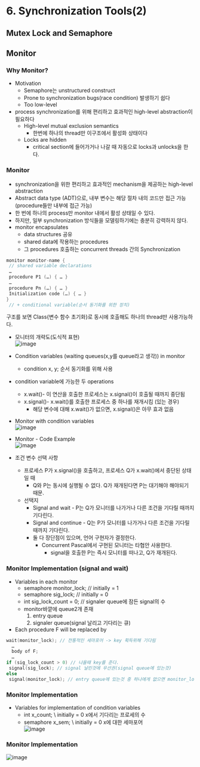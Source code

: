 # 6. Synchronization Tools(2)
## Mutex Lock and Semaphore

## Monitor
### Why Monitor?
- Motivation
  - Semaphore는 unstructured construct
  - Prone to synchronization bugs(race condition) 발생하기 쉽다
  - Too low-level
- process synchronization를 위해 편리하고 효과적인 high-level abstraction이 필요하다
  - High-level mutual exclusion semantics
    - 한번에 하나의 thread만 이구조에서 활성화 상태이다
  - Locks are hidden
    - critical section에 들어가거나 나갈 때 자동으로 locks과 unlocks을 한다.
   
### Monitor
- synchronization을 위한 편리하고 효과적인 mechanism을 제공하는 high-level abstraction
- Abstract data type (ADT)으로, 내부 변수는 해당 절차 내의 코드만 접근 가능(procedure들만 내부에 접근 가능)
- 한 번에 하나의 process만 monitor 내에서 활성 상태일 수 있다.
- 하지만, 일부 synchronization 방식들을 모델링하기에는 충분히 강력하지 않다.
- monitor encapsulates
  - data structures 공유
  - shared data에 작용하는 procedures
  - 그 procedures 호출하는 concurrent threads 간의 Synchronization
```C
monitor monitor-name {
 // shared variable declarations
 …
 procedure P1 (…) { … }
 …
 procedure Pn (…) { … }
 Initialization code (…) { … }
}
 // + conditional variable(순서 동기화를 위한 장치)
```
구조를 보면 Class{변수 함수 초기화}로 동시에 호출해도 하나의 thread만 사용가능하다.
- 모니터의 개략도(도식적 표현) <br>
![image](https://github.com/user-attachments/assets/c275b4c0-0168-4f93-bc9b-ae427781d23d)
- Condition variables (waiting queues(x,y를 queue라고 생각)) in monitor
  - condition x, y; 순서 동기화를 위해 사용
- condition variable에 가능한 두 operations
  - x.wait()- 이 연산을 호출한 프로세스는 x.signal()이 호출될 때까지 중단됨
  - x.signal()- x.wait()를 호출한 프로세스 중 하나를 재개시킴 (있는 경우)
    - 해당 변수에 대해 x.wait()가 없으면, x.signal()은 아무 효과 없음
- Monitor with condition variables <br>
![image](https://github.com/user-attachments/assets/32dc9116-d031-4478-9da5-69193eb2ea80)
- Monitor - Code Example<br>
![image](https://github.com/user-attachments/assets/f5556b10-f1bf-4257-bec4-f4d797c0ba8d)

- 조건 변수 선택 사항
  - 프로세스 P가 x.signal()을 호출하고, 프로세스 Q가 x.wait()에서 중단된 상태일 때
    - Q와 P는 동시에 실행될 수 없다. Q가 재개된다면 P는 대기해야 해야되기 때문.
  - 선택지
    - Signal and wait - P는 Q가 모니터를 나가거나 다른 조건을 기다릴 때까지 기다린다.
    - Signal and continue - Q는 P가 모니터를 나가거나 다른 조건을 기다릴 때까지 기다린다.
    - 둘 다 장단점이 있으며, 언어 구현자가 결정한다.
      - Concurrent Pascal에서 구현된 모니터는 타협안 사용한다.
        - signal을 호출한 P는 즉시 모니터를 떠나고, Q가 재개된다.
  
### Monitor Implementation (signal and wait)
- Variables in each monitor
  - semaphore monitor_lock; // initially = 1
  - semaphore sig_lock;  // initially = 0
  - int sig_lock_count = 0; // signaler queue에 잠든 signal의 수
  - monitor바깥에 queue2개 존재
    1. entry queue
    2. signaler queue(signal 날리고 기다리는 큐)
- Each procedure F will be replaced by
```C
wait(monitor_lock); // 전통적인 세마포어 -> key 획득위해 기다림
  …
  body of F;
  …
if (sig_lock_count > 0) // 나올때 key를 준다.
 signal(sig_lock); // signal 날린것에 우선권(signal queue에 있는것)
else
 signal(monitor_lock); // entry queue에 있는것 중 하나에게 없으면 monitor_lock 1증가 
```

### Monitor Implementation
- Variables for implementation of condition variables
  - int x_count; \\ initially = 0  x에서 기다리는 프로세의 수
  - semaphore x_sem; \\ initially = 0  x에 대한 세마포어<br>
![image](https://github.com/user-attachments/assets/ed9ff3cf-d051-4936-9ed4-5eafb6c4bc0d)

### Monitor Implementation
![image](https://github.com/user-attachments/assets/f83b9828-aebd-4f0e-87c6-11f2eeffbea2)

